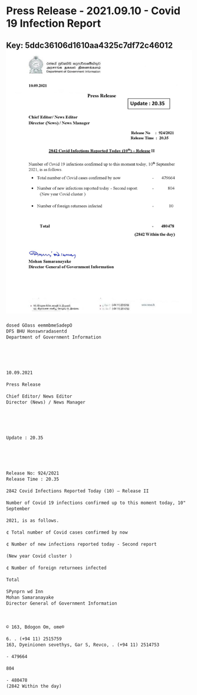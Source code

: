 # Press Release - 2021.09.10  - Covid 19 Infection Report 
Key: 5ddc36106d1610aa4325c7df72c46012 
![img](img/5ddc36106d1610aa4325c7df72c46012.jpg)
---
```
dosed GOass eemmbmeSadepO
DFS BHU Honswnradasentd
Department of Government Information

 

 

10.09.2021

Press Release

Chief Editor/ News Editor
Director (News) / News Manager

 

 

Update : 20.35

 

 

Release No: 924/2021
Release Time : 20.35

2842 Covid Infections Reported Today (10) — Release II

Number of Covid 19 infections confirmed up to this moment today, 10" September

2021, is as follows.

¢ Total number of Covid cases confirmed by now

¢ Number of new infections reported today - Second report

(New year Covid cluster )

¢ Number of foreign returnees infected

Total

SPynprn wd Inn
Mohan Samaranayake
Director General of Government Information

  

© 163, Bdogon Om, ome®

6. . (+94 11) 2515759
163, Dyeinionen sevethys, Gar S, Revco, . (+94 11) 2514753

- 479664

804

- 480478
(2842 Within the day)

```
